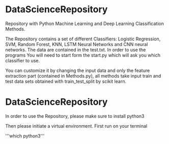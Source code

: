 # DataScienceRepository
Repository with Python Machine Learning and Deep Learning Classification Methods.



The Repository contains a set of different Classifiers:
Logistic Regression, SVM, Random Forest, KNN, LSTM Neural Networks and CNN neural networks.
The data are contained in the test.txt.
In order to use the programs You will need to start form the start.py which will ask you which classifier to use.

You can customize it by changing the input data and only the feature extraction part (contained in Methods.py), all methods take input train and test data sets obtained with train_test_split by scikit learn.


# DataScienceRepository

In order to use the Repository, please make sure to install python3

Then please initiate a virtual environment.
First run on your terminal

'''which python3'''
